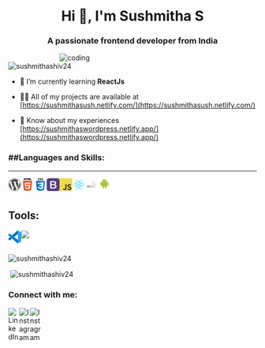 <h1 align="center">Hi 👋, I'm Sushmitha S</h1>
<h3 align="center">A passionate frontend developer from India</h3>
<img align = "right" alt="coding" width="400" src="https://cdn.dribbble.com/users/2646423/screenshots/5507196/computer.gif">


<p align="left"> <img src="https://komarev.com/ghpvc/?username=sushmithashiv24&label=Profile%20views&color=0e75b6&style=flat" alt="sushmithashiv24" /> </p>

- 🌱 I’m currently learning **ReactJs**

- 👨‍💻 All of my projects are available at [https://sushmithasush.netlify.com/](https://sushmithasush.netlify.com/)

- 📄 Know about my experiences [https://sushmithaswordpress.netlify.app/](https://sushmithaswordpress.netlify.app/)


<h3 align="left">##Languages and Skills:</h3>
<p align="left"> <hr>

 <img align="left" alt="Wordpress" width="26px" src="https://raw.githubusercontent.com/github/explore/80688e429a7d4ef2fca1e82350fe8e3517d3494d/topics/wordpress/wordpress.png"/> 
 
 <img align="left" alt="HTML" width="26px" src="https://raw.githubusercontent.com/github/explore/80688e429a7d4ef2fca1e82350fe8e3517d3494d/topics/html/html.png"/>
 
<img align="left" alt="CSS" width="26px" src="https://raw.githubusercontent.com/github/explore/80688e429a7d4ef2fca1e82350fe8e3517d3494d/topics/css/css.png"/>

 <img align="left" alt="Bootstrap" width="26px" src="https://raw.githubusercontent.com/github/explore/80688e429a7d4ef2fca1e82350fe8e3517d3494d/topics/bootstrap/bootstrap.png"/>
 
 <img align="left" alt="JavaScript" width="26px" src="https://raw.githubusercontent.com/github/explore/80688e429a7d4ef2fca1e82350fe8e3517d3494d/topics/javascript/javascript.png"/>
 
 <img align="left" alt="React" width="26px" src="https://raw.githubusercontent.com/github/explore/80688e429a7d4ef2fca1e82350fe8e3517d3494d/topics/react/react.png"/>
 
 <a align="left" alt="PHP" width="26px" src="https://raw.githubusercontent.com/devicons/devicon/master/icons/php/php-original.svg"/>
 
 <img align="left" alt="MySQL" width="26px" src="https://raw.githubusercontent.com/github/explore/80688e429a7d4ef2fca1e82350fe8e3517d3494d/topics/mysql/mysql.png"/>
 
<img align="left" alt="HTML" width="26px" src="https://raw.githubusercontent.com/devicons/devicon/master/icons/android/android-original-wordmark.svg"/>
<br>
<br>

## Tools:

<img align="left" alt="Visual Studio Code" width="26px" src="https://raw.githubusercontent.com/github/explore/80688e429a7d4ef2fca1e82350fe8e3517d3494d/topics/visual-studio-code/visual-studio-code.png" />

<img align="left" width="30px" src="https://img.icons8.com/color/48/000000/github--v1.png"/>
<br />
<br />

<p><img align="left" src="https://github-readme-stats.vercel.app/api/top-langs?username=sushmithashiv24&show_icons=true&locale=en&layout=compact" alt="sushmithashiv24" /></p><br>

<p>&nbsp;<img align="center" src="https://github-readme-stats.vercel.app/api?username=sushmithashiv24&show_icons=true&locale=en" alt="sushmithashiv24" /></p>

### Connect with me:


[<img align="left" alt="LinkedIn" width="22px" src="https://cdn.jsdelivr.net/npm/simple-icons@v3/icons/linkedin.svg" />](https://www.linkedin.com/in/sushmitha-s-646511145/)

[<img align="left" alt="Instagram" width="22px" src="https://cdn.jsdelivr.net/npm/simple-icons@v3/icons/instagram.svg" />](https://www.instagram.com/sushmithashiv24/?hl=en)


[<img align="left" alt="Instagram" width="22px" src="https://cdn.jsdelivr.net/npm/simple-icons@3.13.0/icons/gmail.svg" />](mailto:sushmithashiv24@gmail.com)

<br />  
<br />

